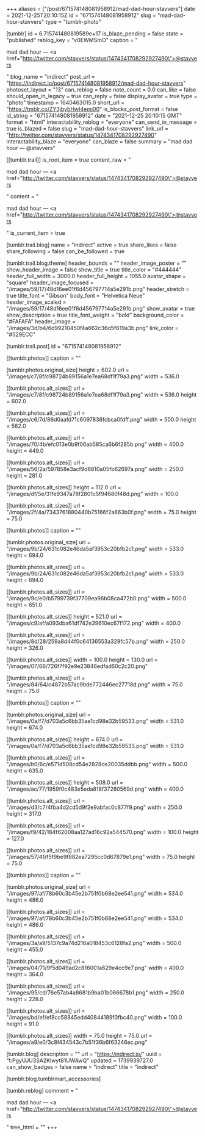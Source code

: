 +++
aliases = ["/post/671574148081958912/mad-dad-hour-stavvers"]
date = 2021-12-25T20:10:15Z
id = "671574148081958912"
slug = "mad-dad-hour-stavvers"
type = "tumblr-photo"

[tumblr]
id = 6.715741480819589e+17
is_blaze_pending = false
state = "published"
reblog_key = "v0EWMSmO"
caption = "<p>mad dad hour — <a href=\"http://twitter.com/stavvers/status/1474341708292927490\">@stavvers</a></p>"
blog_name = "indirect"
post_url = "https://indirect.io/post/671574148081958912/mad-dad-hour-stavvers"
photoset_layout = "13"
can_reblog = false
note_count = 0.0
can_like = false
should_open_in_legacy = true
can_reply = false
display_avatar = true
type = "photo"
timestamp = 1640463015.0
short_url = "https://tmblr.co/ZY3jbybHwI4emi00"
is_blocks_post_format = false
id_string = "671574148081958912"
date = "2021-12-25 20:10:15 GMT"
format = "html"
interactability_reblog = "everyone"
can_send_in_message = true
is_blazed = false
slug = "mad-dad-hour-stavvers"
link_url = "http://twitter.com/stavvers/status/1474341708292927490"
interactability_blaze = "everyone"
can_blaze = false
summary = "mad dad hour — @stavvers"

[[tumblr.trail]]
is_root_item = true
content_raw = "<p>mad dad hour — <a href=\"http://twitter.com/stavvers/status/1474341708292927490\">@stavvers</a></p>"
content = "<p>mad dad hour &mdash; <a href=\"http://twitter.com/stavvers/status/1474341708292927490\">@stavvers</a></p>"
is_current_item = true

[tumblr.trail.blog]
name = "indirect"
active = true
share_likes = false
share_following = false
can_be_followed = true

[tumblr.trail.blog.theme]
header_bounds = ""
header_image_poster = ""
show_header_image = false
show_title = true
title_color = "#444444"
header_full_width = 3000.0
header_full_height = 1055.0
avatar_shape = "square"
header_image_focused = "/images/59/17/48d16ee01f6d456797714a5e291b.png"
header_stretch = true
title_font = "Gibson"
body_font = "Helvetica Neue"
header_image_scaled = "/images/59/17/48d16ee01f6d456797714a5e291b.png"
show_avatar = true
show_description = true
title_font_weight = "bold"
background_color = "#FAFAFA"
header_image = "/images/3d/b4/6d99210450f4a662c36d5f619a3b.png"
link_color = "#529ECC"

[tumblr.trail.post]
id = "671574148081958912"

[[tumblr.photos]]
caption = ""

[tumblr.photos.original_size]
height = 602.0
url = "/images/c7/8f/c98724b89156a1e7ea68df1f79a3.png"
width = 536.0

[[tumblr.photos.alt_sizes]]
url = "/images/c7/8f/c98724b89156a1e7ea68df1f79a3.png"
width = 536.0
height = 602.0

[[tumblr.photos.alt_sizes]]
url = "/images/c6/7d/86d0aafd71c6097836fcbca0fdff.png"
width = 500.0
height = 562.0

[[tumblr.photos.alt_sizes]]
url = "/images/70/4b/efc013e0b9f06ab585ca6b6f285b.png"
width = 400.0
height = 449.0

[[tumblr.photos.alt_sizes]]
url = "/images/56/2a/597858e3acf9d6810a05fb62697a.png"
width = 250.0
height = 281.0

[[tumblr.photos.alt_sizes]]
height = 112.0
url = "/images/df/5e/31fe9347a78f2801c5f94680f48d.png"
width = 100.0

[[tumblr.photos.alt_sizes]]
url = "/images/2f/4a/7343761880440b75166f2a863b0f.png"
width = 75.0
height = 75.0

[[tumblr.photos]]
caption = ""

[tumblr.photos.original_size]
url = "/images/9b/24/631c082e46da5af3953c20bfb2c1.png"
width = 533.0
height = 694.0

[[tumblr.photos.alt_sizes]]
url = "/images/9b/24/631c082e46da5af3953c20bfb2c1.png"
width = 533.0
height = 694.0

[[tumblr.photos.alt_sizes]]
url = "/images/9c/e0/b5799739f37709ea96b08ca472b0.png"
width = 500.0
height = 651.0

[[tumblr.photos.alt_sizes]]
height = 521.0
url = "/images/c9/af/a093dba61df742e39610ec67f172.png"
width = 400.0

[[tumblr.photos.alt_sizes]]
url = "/images/8d/28/259a8d44f0c64136553a329fc57b.png"
width = 250.0
height = 326.0

[[tumblr.photos.alt_sizes]]
width = 100.0
height = 130.0
url = "/images/07/66/726f7f92e9e23846edfad60c2c20.png"

[[tumblr.photos.alt_sizes]]
url = "/images/84/64/c4872b57ac9bde772446ec27718d.png"
width = 75.0
height = 75.0

[[tumblr.photos]]
caption = ""

[tumblr.photos.original_size]
url = "/images/0a/f7/d703a5c6bb35ae1cd98e32b59533.png"
width = 531.0
height = 674.0

[[tumblr.photos.alt_sizes]]
height = 674.0
url = "/images/0a/f7/d703a5c6bb35ae1cd98e32b59533.png"
width = 531.0

[[tumblr.photos.alt_sizes]]
url = "/images/b0/6c/e571d508cd54e2828ce20035ddbb.png"
width = 500.0
height = 635.0

[[tumblr.photos.alt_sizes]]
height = 508.0
url = "/images/ac/77/1959f0c483e5eda818f37280569d.png"
width = 400.0

[[tumblr.photos.alt_sizes]]
url = "/images/d3/c7/4fba4d2cd5d9f2e9abfac0c877f9.png"
width = 250.0
height = 317.0

[[tumblr.photos.alt_sizes]]
url = "/images/f9/42/184f62008aa127ad16c92a544570.png"
width = 100.0
height = 127.0

[[tumblr.photos.alt_sizes]]
url = "/images/57/41/f5f9be9f882ea7295cc0d67879e1.png"
width = 75.0
height = 75.0

[[tumblr.photos]]
caption = ""

[tumblr.photos.original_size]
url = "/images/97/af/78b60c3b45e2b751f0b68e2ee541.png"
width = 534.0
height = 486.0

[[tumblr.photos.alt_sizes]]
url = "/images/97/af/78b60c3b45e2b751f0b68e2ee541.png"
width = 534.0
height = 486.0

[[tumblr.photos.alt_sizes]]
url = "/images/3a/a9/5137c9a74d216a018453c6128fa2.png"
width = 500.0
height = 455.0

[[tumblr.photos.alt_sizes]]
url = "/images/04/71/9f5d049ad2c816001a629e4cc9e7.png"
width = 400.0
height = 364.0

[[tumblr.photos.alt_sizes]]
url = "/images/95/cd/76e57ab4a8681b9ba01b066678b1.png"
width = 250.0
height = 228.0

[[tumblr.photos.alt_sizes]]
url = "/images/bd/ef/ef8cc58845edd40844189f0fbc40.png"
width = 100.0
height = 91.0

[[tumblr.photos.alt_sizes]]
width = 75.0
height = 75.0
url = "/images/a9/e0/3c8f434543c7b51f36b6f63246ec.png"

[tumblr.blog]
description = ""
url = "https://indirect.io/"
uuid = "t:PgyUJU3SA2Klwyt81UWAwQ"
updated = 1739939727.0
can_show_badges = false
name = "indirect"
title = "indirect"

[tumblr.blog.tumblrmart_accessories]

[tumblr.reblog]
comment = "<p>mad dad hour — <a href=\"http://twitter.com/stavvers/status/1474341708292927490\">@stavvers</a></p>"
tree_html = ""
+++
